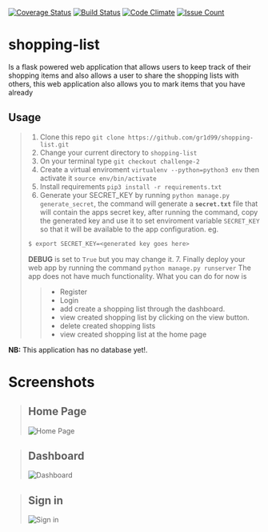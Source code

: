[![Coverage Status](https://coveralls.io/repos/github/gr1d99/shopping-list/badge.svg?branch=challenge-2)](https://coveralls.io/github/gr1d99/shopping-list?branch=challenge-2) [![Build Status](https://travis-ci.org/gr1d99/shopping-list.svg?branch=challenge-2)](https://travis-ci.org/gr1d99/shopping-list) [![Code Climate](https://codeclimate.com/github/gr1d99/shopping-list/badges/gpa.svg)](https://codeclimate.com/github/gr1d99/shopping-list) [![Issue Count](https://codeclimate.com/github/gr1d99/shopping-list/badges/issue_count.svg)](https://codeclimate.com/github/gr1d99/shopping-list)

# shopping-list

Is a flask powered web application that allows users to keep track of their shopping items and also allows a user to 
share the shopping lists with others, this web application also allows you to mark items that you have already 

## Usage
> 1. Clone this repo `git clone https://github.com/gr1d99/shopping-list.git`
> 2. Change your current directory to `shopping-list`
> 3. On your terminal type `git checkout challenge-2`
> 4. Create a virtual enviroment `virtualenv --python=python3 env` then activate it `source env/bin/activate`
> 5. Install requirements `pip3 install -r requirements.txt`
> 6. Generate your SECRET_KEY by running `python manage.py generate_secret`, 
> the command will generate a **`secret.txt`** file that will contain the apps secret key,
> after running the command, copy the generated key and use it to
> set enviroment variable `SECRET_KEY` so that it will be available to the app configuration.
> eg.
> ```bash
> $ export SECRET_KEY=<generated key goes here>
> ```
> **DEBUG** is set to `True` but you may change it.
> 7. Finally deploy your web app by running the command `python manage.py runserver` 
>  The app does not have much functionality. What you can do for now is
> > - Register
> > - Login
> > - add create a shopping list through the dashboard.
> > - view created shopping list by clicking on the view button.
> > - delete created shopping lists
> > - view created shopping list at the home page


**NB:** This application has no database yet!.

Screenshots
===========
>## Home Page
>![Home Page](https://github.com/gr1d99/shopping-list/blob/challenge-1/screenshots/homepage.png)

>## Dashboard
>![Dashboard](https://github.com/gr1d99/shopping-list/blob/challenge-1/screenshots/dashboard.png)

>## Sign in
>![Sign in](https://github.com/gr1d99/shopping-list/blob/challenge-1/screenshots/signin.png)


